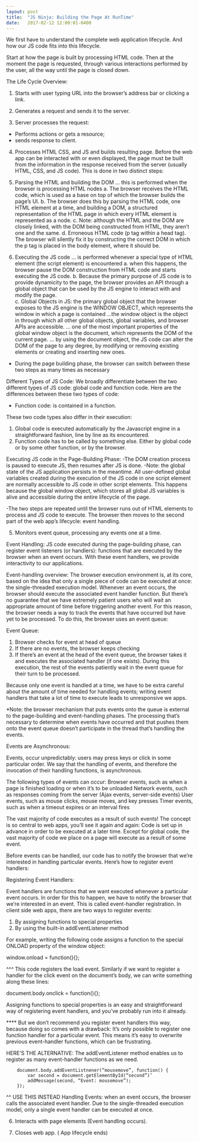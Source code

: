 ```yaml
---
layout: post
title:  "JS Ninja: Building the Page At RunTime"
date:   2017-02-12 12:00:01-0400
---
```

We first have to understand the complete web application lifecycle. And how our JS code fits into this lifecycle.

Start at how the page is built by processing HTML code. Then at the moment the page is requested, through various interactions performed by the user, all the way until the page is closed down.

The Life Cycle Overview: 

1. Starts with user typing URL into the browser’s address bar or clicking a link.

2. Generates a request and sends it to the server.

3. Server processes the request: 
- Performs actions or gets a resource;
- sends response to client.

4. Processes HTML CSS, and JS and builds resulting page.
Before the web app can be interacted with or even displayed, the page must be built from the information in the response received from the server (usually HTML, CSS, and JS code). This is done in two distinct steps:

1. Parsing the HTML and building the DOM … this is performed when the browser is processing HTML nodes
a. The browser receives the HTML code, which is used as a base on top of which the browser builds the page’s UI. 
b. The browser does this by parsing the HTML code, one HTML element at a time, and building a DOM, a structured representation of the HTML page in which every HTML element is represented as a node.
c. Note: although the HTML and the DOM are closely linked, with the DOM being constructed from HTML, they aren’t one and the same.
d. Erroneous HTML code (p tag within a head tag). The browser will silently fix it by constructing the correct DOM in which the p tag is placed in the body element, where it should be.

2. Executing the JS code … is performed whenever a special type of HTML element (the script element) is encountered
a. when this happens, the browser pause the DOM construction from HTML code and starts executing the JS code.
b. Because the primary purpose of JS code is to provide dynamicity to the page, the browser provides an API through a global object that can be used by the JS engine to interact with and modify the page.		
c. Global Objects in JS: the primary global object that the browser exposes to the JS engine is the WINDOW OBJECT, which represents the window in which a page is contained 
	…the window object is the object in through which all other global objects, global variables, and browser APIs are accessible.
	… one of the most important properties of the global window object is the document, which represents the DOM of the current page.
	… by using the document object, the JS code can alter the DOM of the page to any degree, by modifying or removing existing elements or creating and inserting new ones.
	
- During the page building phase, the browser can switch between these two steps as many times as necessary

Different Types of JS Code: We broadly differentiate between the two different types of JS code: global code and function code. Here are the differences between these two types of code:
- Function code: is contained in a function. 

	<script>
		function addMessage(element, message){
			var messageElement = document.createElement(“li”);
			messageElement.textContent = message;
			element.appendChild(messageElement);
		}
		// Function code above^^

		// Global code below:
		var first = document.getElementById(“first”);
		addMessage(first, “Page loading”);	
	</script>

These two code types also differ in their execution: 
1. Global code is executed automatically by the Javascript engine in a straightforward fashion, line by line as its encountered. 
2. Function code has to be called by something else. Either by global code or by some other function, or by the browser.

Executing JS code in the Page-Building Phase:
-The DOM creation process is paused to execute JS, then resumes after JS is done.
-Note: the global state of the JS application persists in the meantime. All user-defined global variables created during the execution of the JS code in one script element are normally accessible to JS code in other script elements. This happens because the global window object, which stores all global JS variables is alive and accessible during the entire lifecycle of the page.

-The two steps are repeated until the browser runs out of HTML elements to process and JS code to execute. The browser then moves to the second part of the web app’s lifecycle: event handling.

5. Monitors event queue, processing any events one at a time. 

Event Handling:
JS code executed during the page-building phase, can register event listeners (or handlers): functions that are executed by the browser when an event occurs. With these event handlers, we provide interactivity to our applications.

Event-handling overview:
The browser execution environment is, at its core, based on the idea that only a single piece of code can be executed at once: the single-threaded execution model.
Whenever an event occurs, the browser should execute the associated event handler function. But there’s no guarantee that we have extremely patient users who will wait an appropriate amount of time before triggering another event. For this reason, the browser needs a way to track the events that have occurred but have yet to be processed. To do this, the browser uses an event queue:

Event Queue:
1. Browser checks for event at head of queue
2. If there are no events, the browser keeps checking
3. If there’s an event at the head of the event queue, the browser takes it and executes the associated handler (if one exists). During this execution, the rest of the events patiently wait in the event queue for their turn to be processed.

Because only one event is handled at a time, we have to be extra careful about the amount of time needed for handling events; writing event handlers that take a lot of time to execute leads to unresponsive we apps. 

*Note: the browser mechanism that puts events onto the queue is external to the page-building and event-handling phases. The processing that’s necessary to determine when events have occurred and that pushes them onto the event queue doesn’t participate in the thread that’s handling the events.

Events are Asynchronous:

Events, occur unpredictably: users may press keys or click in some particular order. We say that the handling of events, and therefore the invocation of their handling functions, is asynchronous.
	
The following types of events can occur:
Browser events, such as when a page is finished loading or when it’s to be unloaded
Network events, such as responses coming from the server (Ajax events, server-side events)
User events, such as mouse clicks, mouse moves, and key presses
Timer events, such as when a timeout expires or an interval fires

The vast majority of code executes as a result of such events! The concept is so central to web apps, you’ll see it again and again: Code is set up in advance in order to be executed at a later time. Except for global code, the vast majority of code we place on a page will execute as a result of some event.

Before events can be handled, our code has to notify the browser that we’re interested in handling particular events. Here’s how to register event handlers:

Registering Event Handlers:

Event handlers are functions that we want executed whenever a particular event occurs. In order for this to happen, we have to notify the browser that we’re interested in an event. This is called event-handler registration. In client side web apps, there are two ways to register events: 
1. By assigning functions to special properties
2. By using the built-in addEventListener method

For example, writing the following code assigns a function to the special ONLOAD property of the window object:

  window.onload = function(){};

^^^ This code registers the load event. Similarly if we want to register a handler for the click event on the document’s body, we can write something along these lines:

  document.body.onclick = function(){};

Assigning functions to special properties is an easy and straightforward way of registering event handlers, and you’ve probably run into it already.

**** But we don’t recommend you register event handlers this way, because doing so comes with a drawback: It’s only possible to register one function handler for a particular event. This means it’s easy to overwrite previous event-handler functions, which can be frustrating.

HERE’S THE ALTERNATIVE: The addEventListener method enables us to register as many event-handler functions as we need.

		document.body.addEventListnener(“mousemove”, function() {
			var second = document.getElementById(“second”)’
			addMessage(second, “Event: mousemove”);
		});

^^ USE THIS INSTEAD
Handling Events: when an event occurs, the browser calls the associated event handler. Due to the single-threaded execution model, only a single event handler can be executed at once.

6. Interacts with page elements (Event handling occurs).

7. Closes web app. ( App lifecycle ends)

